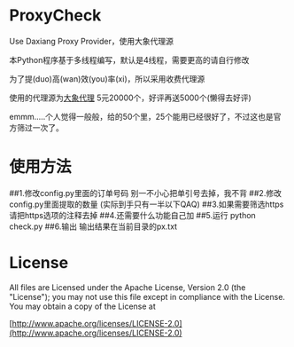 # ProxyCheck
Use Daxiang Proxy Provider，使用大象代理源

本Python程序基于多线程编写，默认是4线程，需要更高的请自行修改

为了提(duo)高(wan)效(you)率(xi)，所以采用收费代理源

使用的代理源为[大象代理](http://www.daxiangdaili.com/)
5元20000个，好评再送5000个(懒得去好评)

emmm.....个人觉得一般般，给的50个里，25个能用已经很好了，不过这也是官方筛过一次了。

# 使用方法
##1.修改config.py里面的订单号码
别一不小心把单引号去掉，我不背
##2.修改config.py里面提取的数量
(实际到手只有一半以下QAQ)
##3.如果需要筛选https请把https选项的注释去掉
##4.还需要什么功能自己加
##5.运行
python check.py
##6.输出
输出结果在当前目录的px.txt

# License
All files are Licensed under the Apache License, Version 2.0 (the "License");
you may not use this file except in compliance with the License.
You may obtain a copy of the License at

[http://www.apache.org/licenses/LICENSE-2.0](http://www.apache.org/licenses/LICENSE-2.0)
